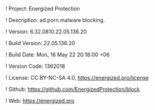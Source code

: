 ! Project: Energized Protection

! Description: ad.porn.malware blocking.

! Version: 6.32.0810.22.05.136.20

! Build Version: 22.05.136.20

! Build Date: Mon, 16 May 22 20:18:00 +06

! Version Code: 1362018

! License: CC BY-NC-SA 4.0, https://energized.pro/license

! Github: https://github.com/EnergizedProtection/block

! Web: https://energized.pro
